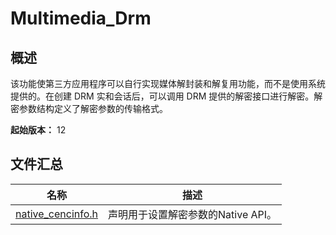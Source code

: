 # Multimedia_Drm

## 概述

该功能使第三方应用程序可以自行实现媒体解封装和解复用功能，而不是使用系统提供的。在创建 DRM 实和会话后，可以调用 DRM 提供的解密接口进行解密。解密参数结构定义了解密参数的传输格式。

**起始版本：** 12
## 文件汇总

| 名称 | 描述 |
| -- | -- |
| [native_cencinfo.h](capi-native-cencinfo-h.md) | 声明用于设置解密参数的Native API。 |
